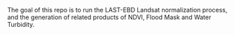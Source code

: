 The goal of this repo is to run the LAST-EBD Landsat normalization process, and the generation of related products of NDVI, Flood Mask and Water Turbidity.


